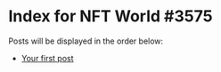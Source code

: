 # Index for NFT World #3575
Posts will be displayed in the order below:

- [Your first post](./001-first.md)


